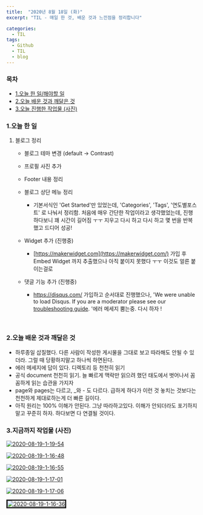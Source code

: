 ```yaml
---
title:  "2020년 8월 18일 (화)"
excerpt: "TIL - 매일 한 것, 배운 것과 느낀점을 정리합니다"

categories:
  - TIL
tags:
  - Github
  - TIL
  - blog
---
```



<h3>목차</h3>

- [1.오늘 한 일/해야할 일](#1오늘-한-일해야할-일)
- [2.오늘 배운 것과 깨달은 것](#2오늘-배운-것과-깨달은-것)
- [3.오늘 진행한 작업물 (사진)](#3오늘-진행한-작업물-사진)

  

### 1.오늘 한 일

1. 블로그 정리
   - 블로그 테마 변경 (default -> Contrast)

   - 프로필 사진 추가

   - Footer 내용 정리

   - 블로그 상단 메뉴 정리

     - 기본서식인 'Get Started'만 있었는데, 'Categories', 'Tags', '연도별포스트' 로 나눠서 정리함. 처음에 매우 간단한 작업이라고 생각했었는데, 진행하다보니 꽤 시간이 길어짐 ㅜㅜ 지우고 다시 하고 다시 하고 몇 번을 반복했고 드디어 성공!

   - Widget 추가 (진행중)

     - [https://makerwidget.com](https://makerwidget.com/) 가입 후 Embed Widget 까지 추출했으나 아직 붙이지 못했다 ㅜㅜ 이것도 얼른 붙이는걸로

   - 댓글 기능 추가 (진행중)

     -  https://disqus.com/ 가입하고 순서대로 진행했으나, 'We were unable to load Disqus. If you are a moderator please see our [troubleshooting guide](https://docs.disqus.com/help/83/). '에러 메세지 뿜는중. 다시 하자 !

     ​	


### 2.오늘 배운 것과 깨달은 것

- 하루종일 삽질했다. 다른 사람이 작성한 게시물을 그대로 보고 따라해도 안될 수 있더라. 그럴 때 당황하지말고 하나씩 하면된다.
- 에러 메세지에 답이 있다. 디렉토리 등 천천히 읽기
- 공식 document 천천히 읽기. 늘 빠르게 맥락만 읽으려 했던 태도에서 벗어나서 꼼꼼하게 읽는 습관을 가지자
- page와 pages는 다르고, _와 - 도 다르다. 급하게 하다가 이런 것 놓치는 것보다는 천천하게 제대로하는게 더 빠른 길이다.
- 아직 원리는 100% 이해가 안된다. 그냥 따라하고있다. 이해가 안되더라도 포기하지말고 꾸준히 하자. 하다보면 다 연결될 것이다.     



### 3.지금까지 작업물 (사진)



<a href="https://ibb.co/YRrKHbp"><img src="https://i.ibb.co/vwtr0DZ/2020-08-19-1-19-54.png" alt="2020-08-19-1-19-54" border="0"></a>

<a href="https://ibb.co/brR4HWZ"><img src="https://i.ibb.co/4jgbsmG/2020-08-19-1-16-48.png" alt="2020-08-19-1-16-48" border="0"></a>

<a href="https://ibb.co/mXsRJjr"><img src="https://i.ibb.co/hZ5gs6x/2020-08-19-1-16-55.png" alt="2020-08-19-1-16-55" border="0"></a>

<a href="https://ibb.co/FnYJPfh"><img src="https://i.ibb.co/0Q9ZwWn/2020-08-19-1-17-01.png" alt="2020-08-19-1-17-01" border="0"></a>

<a href="https://ibb.co/48MJmGx"><img src="https://i.ibb.co/Yc8bRMG/2020-08-19-1-17-06.png" alt="2020-08-19-1-17-06" border="0"></a>

<a href="https://ibb.co/LSD0T23"><img src="https://i.ibb.co/sjpgTMZ/2020-08-19-1-16-36.png" alt="2020-08-19-1-16-36" border="3"></a>







